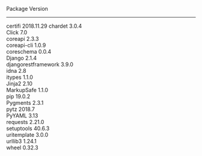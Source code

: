 Package             Version   
------------------- ----------
certifi             2018.11.29
chardet             3.0.4     
Click               7.0       
coreapi             2.3.3     
coreapi-cli         1.0.9     
coreschema          0.0.4     
Django              2.1.4     
djangorestframework 3.9.0     
idna                2.8       
itypes              1.1.0     
Jinja2              2.10      
MarkupSafe          1.1.0     
pip                 19.0.2    
Pygments            2.3.1     
pytz                2018.7    
PyYAML              3.13      
requests            2.21.0    
setuptools          40.6.3    
uritemplate         3.0.0     
urllib3             1.24.1    
wheel               0.32.3    
